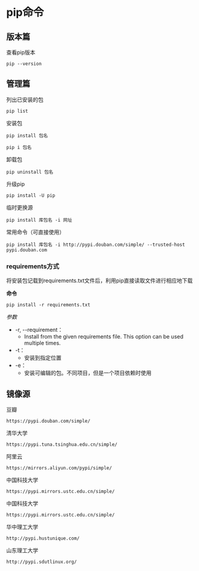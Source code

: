 # pip命令

## 版本篇

查看pip版本

```python3
pip --version
```

## 管理篇


列出已安装的包

```
pip list
```

安装包

```
pip install 包名
```

```
pip i 包名
```


卸载包

```
pip uninstall 包名
```


升级pip

```
pip install -U pip
```


临时更换源

```pip
pip install 库包名 -i 网址
```

常用命令（可直接使用）
```pip
pip install 库包名 -i http://pypi.douban.com/simple/ --trusted-host pypi.douban.com
```

### requirements方式

将安装包记载到requirements.txt文件后，利用pip直接读取文件进行相应地下载

**命令**
```
pip install -r requirements.txt
```

*参数*
- -r, --requirement：
	- Install from the given requirements file. This option can be used multiple times.  
- -t：
	- 安装到指定位置
- -e：
	- 安装可编辑的包。不同项目，但是一个项目依赖时使用

## 镜像源

豆瓣
```
https://pypi.douban.com/simple/
```

清华大学 
```
https://pypi.tuna.tsinghua.edu.cn/simple/
```

阿里云 
```
https://mirrors.aliyun.com/pypi/simple/
```

中国科技大学 
```
https://pypi.mirrors.ustc.edu.cn/simple/
```


中国科技大学 
```
https://pypi.mirrors.ustc.edu.cn/simple/
```

华中理工大学
```
http://pypi.hustunique.com/
```

山东理工大学
```
http://pypi.sdutlinux.org/
```

